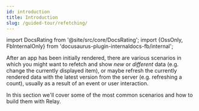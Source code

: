 ```yaml
---
id: introduction
title: Introduction
slug: /guided-tour/refetching/
---
```


import DocsRating from '@site/src/core/DocsRating';
import {OssOnly, FbInternalOnly} from 'docusaurus-plugin-internaldocs-fb/internal';

After an app has been initially rendered, there are various scenarios in which you might want to refetch and show *new* or *different* data (e.g. change the currently displayed item), or maybe refresh the currently rendered data with the latest version from the server (e.g. refreshing a count), usually as a result of an event or user interaction.

In this section we'll cover some of the most common scenarios and how to build them with Relay.

<DocsRating />

